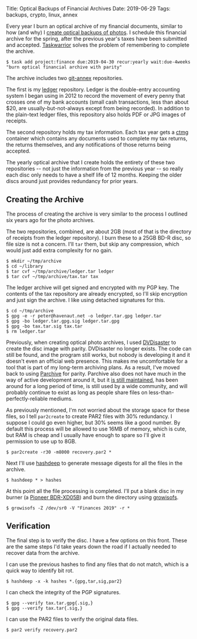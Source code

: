 Title: Optical Backups of Financial Archives
Date: 2019-06-29
Tags: backups, crypto, linux, annex

Every year I burn an optical archive of my financial documents, similar to how (and why) I [create optical backups of photos](/2013/05/optical-photo-backups/). I schedule this financial archive for the spring, after the previous year's taxes have been submitted and accepted. [Taskwarrior](https://taskwarrior.org/) solves the problem of remembering to complete the archive.

    $ task add project:finance due:2019-04-30 recur:yearly wait:due-4weeks "burn optical financial archive with parity"

The archive includes two [git-annex](https://git-annex.branchable.com/) repositories.

The first is my [ledger](https://www.ledger-cli.org/) repository. Ledger is the double-entry accounting system I began using in 2012 to record the movement of every penny that crosses one of my bank accounts (small cash transactions, less than about $20, are usually-but-not-always except from being recorded). In addition to the plain-text ledger files, this repository also holds PDF or JPG images of receipts.

The second repository holds my tax information. Each tax year gets a [ctmg](https://git.zx2c4.com/ctmg/about/) container which contains any documents used to complete my tax returns, the returns themselves, and any notifications of those returns being accepted.

The yearly optical archive that I create holds the entirety of these two repositories -- not just the information from the previous year -- so really each disc only needs to have a shelf life of 12 months. Keeping the older discs around just provides redundancy for prior years.


## Creating the Archive

The process of creating the archive is very similar to the process I outlined six years ago for the photo archives.

The two repositories, combined, are about 2GB (most of that is the directory of receipts from the ledger repository). I burn these to a 25GB BD-R disc, so file size is not a concern. I'll `tar` them, but skip any compression, which would just add extra complexity for no gain.

    $ mkdir ~/tmp/archive
    $ cd ~/library
    $ tar cvf ~/tmp/archive/ledger.tar ledger
    $ tar cvf ~/tmp/archive/tax.tar tax

The ledger archive will get signed and encrypted with my PGP key. The contents of the tax repository are already encrypted, so I'll skip encryption and just sign the archive. I like using detached signatures for this.

    $ cd ~/tmp/archive
    $ gpg -e -r peter@havenaut.net -o ledger.tar.gpg ledger.tar
    $ gpg -bo ledger.tar.gpg.sig ledger.tar.gpg
    $ gpg -bo tax.tar.sig tax.tar
    $ rm ledger.tar

Previously, when creating optical photo archives, I used [DVDisaster](https://web.archive.org/web/20160427222800/http://dvdisaster.net/en/index.html) to create the disc image with parity. DVDisaster no longer exists. The code can still be found, and the program still works, but nobody is developing it and it doesn't even an official web presence. This makes me uncomfortable for a tool that is part of my long-term archiving plans. As a result, I've moved back to using [Parchive](https://parchive.github.io/) for parity. Parchive also does not have much in the way of active development around it, but it [is still maintained](https://github.com/Parchive/par2cmdline/commits/master), has been around for a long period of time, is still used by a wide community, and will probably continue to exist as long as people share files on less-than-perfectly-reliable mediums.

As previously mentioned, I'm not worried about the storage space for these files, so I tell `par2create` to create PAR2 files with 30% redundancy. I suppose I could go even higher, but 30% seems like a good number. By default this process will be allowed to use 16MB of memory, which is cute, but RAM is cheap and I usually have enough to spare so I'll give it permission to use up to 8GB.

    $ par2create -r30 -m8000 recovery.par2 *

Next I'll use [hashdeep](http://md5deep.sourceforge.net/) to generate message digests for all the files in the archive.

    $ hashdeep * > hashes

At this point all the file processing is completed. I'll put a blank disc in my burner (a [Pioneer BDR-XD05B](https://pioneerelectronics.com/PUSA/Computer/Computer+Drives/BDR-XD05B)) and burn the directory using [growisofs](http://fy.chalmers.se/~appro/linux/DVD+RW/).

    $ growisofs -Z /dev/sr0 -V "Finances 2019" -r *


## Verification

The final step is to verify the disc. I have a few options on this front. These are the same steps I'd take years down the road if I actually needed to recover data from the archive.

I can use the previous hashes to find any files that do not match, which is a quick way to identify bit rot.

    $ hashdeep -x -k hashes *.{gpg,tar,sig,par2}

I can check the integrity of the PGP signatures.

    $ gpg --verify tax.tar.gpg{.sig,}
    $ gpg --verify tax.tar{.sig,}

I can use the PAR2 files to verify the original data files.

    $ par2 verify recovery.par2
